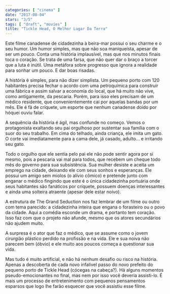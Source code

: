 ```yaml
---
categories: [ "cinema" ]
date: "2017-08-04"
stars: "3/5"
tags: [ "draft", "movies" ]
title: "Tickle Head, O Melhor Lugar Da Terra"
---
```

Este filme canadense de cidadezinha à beira-mar possui o seu charme e o
seu humor. Um humor simples, mas que não soa maniqueísta, apesar de ser
um pouco. Conta uma história implausível, mas que nos minutos finais
toca o coração. Se trata de uma farsa, que não quer dar o braço a
torcer que a luta é inútil. Uma metáfora sobre progresso que ignora
a realidade para sonhar um pouco. E dar boas risadas.

A história é simples, para não dizer simplista. Um pequeno porto
com 120 habitantes precisa fechar o acordo com uma petroquímica para
construir uma fábrica e assim salvar a economia do local, que há muito
não vive, como antigamente, da pescaria. Porém, para isso eles precisam
de um médico residente, que convenientemente cai por aquelas bandas
por um mês. Ele é fã de críquete, um esporte que nenhum canadense
doido por hóquei ouviu falar.

A sequência da história é ágil, mas confunde no começo. Vemos o
protagonista exaltando seu pai orgulhoso por sustentar sua família
com o suor do seu trabalho. Em cima do telhado, ainda criança, ele
imita um gato. O corte vai imediatamente para a cama dele, já casado,
adulto... e irritando seu gato.

Todo o orgulho que ele sentia pelo pai ele não pode sentir agora por si
mesmo, pois a pescaria vai mal para todos, que recebem um cheque todo
mês do governo para sua subsistência. Sua mulher desiste e aceita um
emprego na cidade, deixando ele com seus sonhos e esperanças. Ele possui
um amigo sem miolos (o alívio cômico) e pretende junto com enganar o
médico fingindo que este é o única cidadezinha portuária onde seus
habitantes são fanáticos por críquete, possuem doenças interessantes
e ainda uma solteira atraente (apesar dele estar noivo).

A estrutura de The Grand Seduction nos faz lembrar de um filme ou
outro com tema parecido: a cidadezinha inteira que engana o forasteiro
ou o povo da cidade. Aqui a comédia esconde um drama, e portanto tem
coração. Isso faz com que o projeto não afunde, mesmo que os atores
secundários não ajudem muito.

A surpresa é o ator que faz o médico, que se assume como o jovem
cirurgião plástico perdido na profissão e na vida. Ele e sua noiva
não parecem bem (óbvio) e ele muito aos poucos começa a questionar
sua vida.

Mas tudo é muito artificial, e não há nenhum desafio ou risco na
história. Apenas a descoberta de cada novo infalível passo do novo
prefeito do pequeno porto de Tickle Head (cócegas na cabeça?). Há
alguns momentos pseudo-emocionantes no final, mas nem por isso você
deveria assisti-lo. É mais um processo de entretenimento com pequenos
pensamentos esparsos que logo lhe farão esquecer que você assistiu
esse filme.
